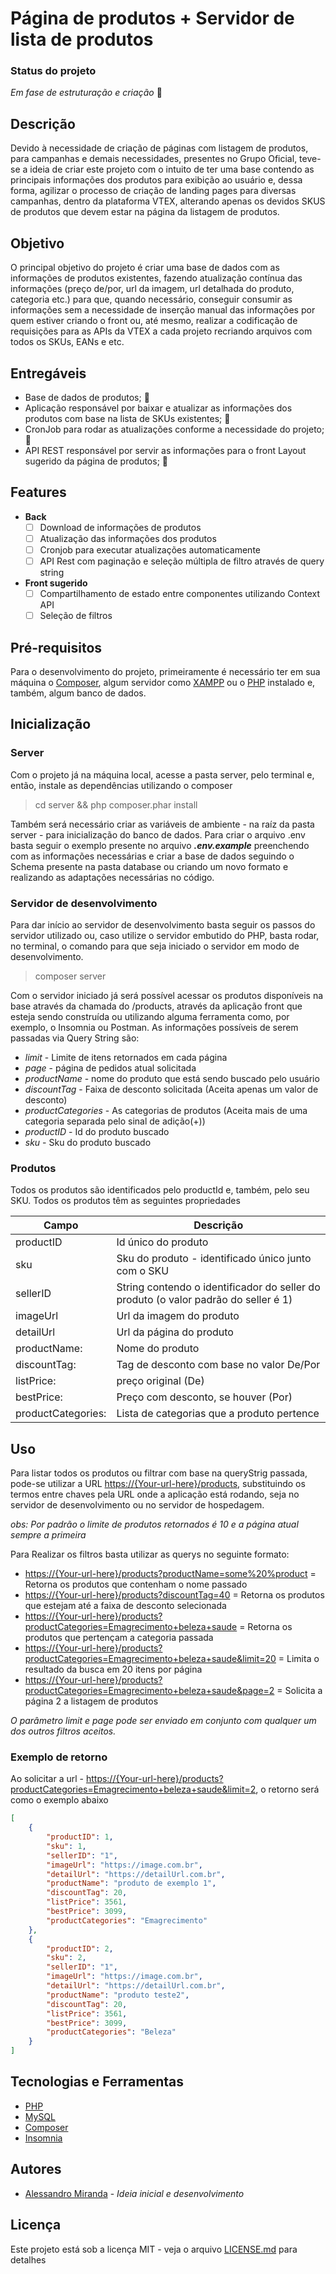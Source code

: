 # Página de produtos + Servidor de lista de produtos

### Status do projeto
*Em fase de estruturação e criação* :construction:

## Descrição

Devido à necessidade de criação de páginas com listagem de produtos, para campanhas e demais necessidades, presentes no Grupo Oficial, teve-se a ideia de criar este projeto com o intuito de ter uma base contendo as principais informações dos produtos para exibição ao usuário e, dessa forma, agilizar o processo de criação de landing pages para diversas campanhas, dentro da plataforma VTEX, alterando apenas os devidos SKUS de produtos que devem estar na página da listagem de produtos.

## Objetivo

O principal objetivo do projeto é criar uma base de dados com as informações de produtos existentes, fazendo atualização contínua das informações (preço de/por, url da imagem, url detalhada do produto, categoria etc.) para que, quando necessário, conseguir consumir as informações sem a necessidade de inserção manual das informações por quem estiver criando o front ou, até mesmo, realizar a codificação de requisições para as APIs da VTEX a cada projeto recriando arquivos com todos os SKUs, EANs e etc.

## Entregáveis

- Base de dados de produtos; :construction:
- Aplicação responsável por baixar e atualizar as informações dos produtos com base na lista de SKUs existentes; :construction:
- CronJob para rodar as atualizações conforme a necessidade do projeto; :construction:
- API REST responsável por servir as informações para o front
Layout sugerido da página de produtos; :construction:

## Features

- **Back**
    - [ ] Download de informações de produtos
    - [ ] Atualização das informações dos produtos
    - [ ] Cronjob para executar atualizações automaticamente
    - [ ] API Rest com paginação e seleção múltipla de filtro através de query string
- **Front sugerido**
    - [ ] Compartilhamento de estado entre componentes utilizando Context API
    - [ ] Seleção de filtros

## Pré-requisitos

Para o desenvolvimento do projeto, primeiramente é necessário ter em sua máquina o [Composer](https://getcomposer.org/), algum servidor como [XAMPP](https://www.apachefriends.org/pt_br/index.html) ou o [PHP](https://www.php.net/downloads.php) instalado e, também, algum banco de dados.

## Inicialização

### Server

Com o projeto já na máquina local, acesse a pasta server, pelo terminal e, então, instale as dependências utilizando o composer

>cd server && php composer.phar install

Também será necessário criar as variáveis de ambiente - na raíz da pasta server - para inicialização do banco de dados. Para criar o arquivo .env basta seguir o exemplo presente no arquivo **_.env.example_** preenchendo com as informações necessárias e criar a base de dados seguindo o Schema presente na pasta database ou criando um novo formato e realizando as adaptações necessárias no código.

### Servidor de desenvolvimento

Para dar início ao servidor de desenvolvimento basta seguir os passos do servidor utilizado ou, caso utilize o servidor embutido do PHP, basta rodar, no terminal, o comando para que seja iniciado o servidor em modo de desenvolvimento.

>composer server

Com o servidor iniciado já será possível acessar os produtos disponíveis na base através da chamada do /products, através da aplicação front que esteja sendo construída ou utilizando alguma ferramenta como, por exemplo, o Insomnia ou Postman. As informações possíveis de serem passadas via Query String são:

- *limit* - Limite de itens retornados em cada página
- *page* - página de pedidos atual solicitada
- *productName* - nome do produto que está sendo buscado pelo usuário
- *discountTag* - Faixa de desconto solicitada (Aceita apenas um valor de desconto)
- *productCategories* - As categorias de produtos (Aceita mais de uma categoria separada pelo sinal de adição(+))
- *productID* - Id do produto buscado
- *sku* - Sku do produto buscado

### Produtos

Todos os produtos são identificados pelo productId e, também, pelo seu SKU. Todos os produtos têm as seguintes propriedades

Campo                |  Descrição
-------------------- | --------------------
productID            |   Id único do produto
sku                  |   Sku do produto - identificado único junto com o SKU
sellerID             |   String contendo o identificador do seller do produto (o valor padrão do seller é 1)
imageUrl             |   Url da imagem do produto
detailUrl            |   Url da página do produto
productName:         |   Nome do produto
discountTag:         |   Tag de desconto com base no valor De/Por
listPrice:           |   preço original (De)
bestPrice:           |   Preço com desconto, se houver (Por)
productCategories:   |   Lista de categorias que a produto pertence

## Uso

Para listar todos os produtos ou filtrar com base na queryStrig passada, pode-se utilizar a URL [https://{Your-url-here}/products](), substituindo os termos entre chaves pela URL onde a aplicação está rodando, seja no servidor de desenvolvimento ou no servidor de hospedagem.

_obs: Por padrão o limite de produtos retornados é 10 e a página atual sempre a primeira_

Para Realizar os filtros basta utilizar as querys no seguinte formato:

- [https://{Your-url-here}/products?productName=some%20%product]() = Retorna os produtos que contenham o nome passado
- [https://{Your-url-here}/products?discountTag=40]() = Retorna os produtos que estejam até a faixa de desconto selecionada
- [https://{Your-url-here}/products?productCategories=Emagrecimento+beleza+saude]() = Retorna os produtos que pertençam a categoria passada
- [https://{Your-url-here}/products?productCategories=Emagrecimento+beleza+saude&limit=20]() = Limita o resultado da busca em 20 itens por página
- [https://{Your-url-here}/products?productCategories=Emagrecimento+beleza+saude&page=2]() = Solicita a página 2 a listagem de produtos

_O parâmetro limit e page pode ser enviado em conjunto com qualquer um dos outros filtros aceitos._

### Exemplo de retorno

Ao solicitar a url - [https://{Your-url-here}/products?productCategories=Emagrecimento+beleza+saude&limit=2](), o retorno será como o exemplo abaixo

```json
[
	{
		"productID": 1,
		"sku": 1,
		"sellerID": "1",
		"imageUrl": "https://image.com.br",
		"detailUrl": "https://detailUrl.com.br",
		"productName": "produto de exemplo 1",
		"discountTag": 20,
		"listPrice": 3561,
		"bestPrice": 3099,
		"productCategories": "Emagrecimento"
	},
	{
		"productID": 2,
		"sku": 2,
		"sellerID": "1",
		"imageUrl": "https://image.com.br",
		"detailUrl": "https://detailUrl.com.br",
		"productName": "produto teste2",
		"discountTag": 20,
		"listPrice": 3561,
		"bestPrice": 3099,
		"productCategories": "Beleza"
	}
]
```

## Tecnologias e Ferramentas

- [PHP](https://www.php.net/)
- [MySQL](https://www.mysql.com/)
- [Composer](https://getcomposer.org/)
- [Insomnia](https://insomnia.rest/download)

## Autores

- [Alessandro Miranda](https://github.com/Alessandro-Miranda) - _Ideia inicial e desenvolvimento_

## Licença
Este projeto está sob a licença MIT - veja o arquivo [LICENSE.md](https://github.com/Alessandro-Miranda/pagina-produtos/blob/main/LICENSE.md) para detalhes